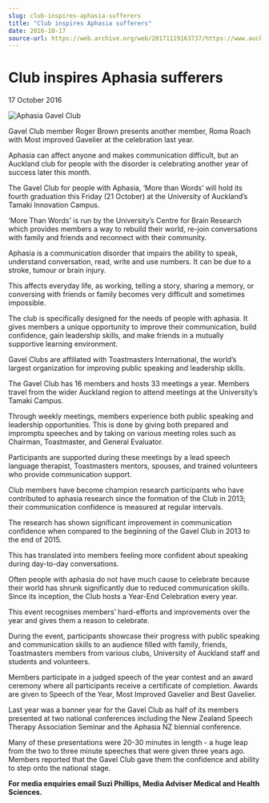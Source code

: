 ```yaml
---
slug: club-inspires-aphasia-sufferers
title: "Club inspires Aphasia sufferers"
date: 2016-10-17
source-url: https://web.archive.org/web/20171119163737/https://www.auckland.ac.nz/en/about/news-events-and-notices/news/news-2016/10/club-inspires-aphasia-sufferers.html
---
```

Club inspires Aphasia sufferers
===============================

17 October 2016

![Aphasia Gavel Club](https://www.auckland.ac.nz/en/about/news-events-and-notices/news/news-2016/10/club-inspires-aphasia-sufferers/_jcr_content/par/textimage/image.img.jpg/1476655253645.jpg "Aphasia Gavel Club")

Gavel Club member Roger Brown presents another member, Roma Roach with Most improved Gavelier at the celebration last year.

Aphasia can affect anyone and makes communication difficult, but an Auckland club for people with the disorder is celebrating another year of success later this month.

The Gavel Club for people with Aphasia, ‘More than Words’ will hold its fourth graduation this Friday (21 October) at the University of Auckland’s Tamaki Innovation Campus.

‘More Than Words’ is run by the University’s Centre for Brain Research which provides members a way to rebuild their world, re-join conversations with family and friends and reconnect with their community.

Aphasia is a communication disorder that impairs the ability to speak, understand conversation, read, write and use numbers. It can be due to a stroke, tumour or brain injury.

This affects everyday life, as working, telling a story, sharing a memory, or conversing with friends or family becomes very difficult and sometimes impossible.

The club is specifically designed for the needs of people with aphasia. It gives members a unique opportunity to improve their communication, build confidence, gain leadership skills, and make friends in a mutually supportive learning environment.

Gavel Clubs are affiliated with Toastmasters International, the world’s largest organization for improving public speaking and leadership skills.

The Gavel Club has 16 members and hosts 33 meetings a year. Members travel from the wider Auckland region to attend meetings at the University’s Tamaki Campus.

Through weekly meetings, members experience both public speaking and leadership opportunities. This is done by giving both prepared and impromptu speeches and by taking on various meeting roles such as Chairman, Toastmaster, and General Evaluator.

Participants are supported during these meetings by a lead speech language therapist, Toastmasters mentors, spouses, and trained volunteers who provide communication support.

Club members have become champion research participants who have contributed to aphasia research since the formation of the Club in 2013; their communication confidence is measured at regular intervals.

The research has shown significant improvement in communication confidence when compared to the beginning of the Gavel Club in 2013 to the end of 2015.

This has translated into members feeling more confident about speaking during day-to-day conversations.

Often people with aphasia do not have much cause to celebrate because their world has shrunk significantly due to reduced communication skills. Since its inception, the Club hosts a Year-End Celebration every year.

This event recognises members’ hard-efforts and improvements over the year and gives them a reason to celebrate.

During the event, participants showcase their progress with public speaking and communication skills to an audience filled with family, friends, Toastmasters members from various clubs, University of Auckland staff and students and volunteers.

Members participate in a judged speech of the year contest and an award ceremony where all participants receive a certificate of completion. Awards are given to Speech of the Year, Most Improved Gavelier and Best Gavelier.

Last year was a banner year for the Gavel Club as half of its members presented at two national conferences including the New Zealand Speech Therapy Association Seminar and the Aphasia NZ biennial conference.

Many of these presentations were 20-30 minutes in length - a huge leap from the two to three minute speeches that were given three years ago. Members reported that the Gavel Club gave them the confidence and ability to step onto the national stage.

**For media enquiries email Suzi Phillips, Media Adviser Medical and Health Sciences.**